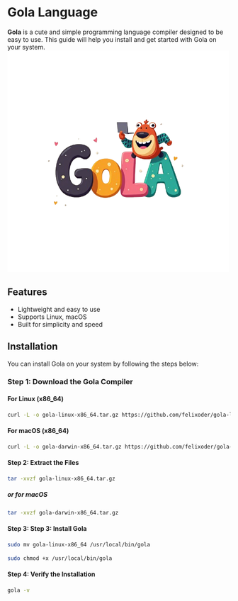 # Gola Language

**Gola** is a cute and simple programming language compiler designed to be easy to use. This guide will help you install and get started with Gola on your system.
![Gola Language](https://github.com/felixoder/gola-language/blob/main/assets/gola.png)

## Features
- Lightweight and easy to use
- Supports Linux, macOS
- Built for simplicity and speed

## Installation

You can install Gola on your system by following the steps below:

### Step 1: Download the Gola Compiler

#### For Linux (x86_64)
```bash
curl -L -o gola-linux-x86_64.tar.gz https://github.com/felixoder/gola-language/releases/download/v1.0.1/gola-linux-x86_64.tar.gz


```
#### For macOS (x86_64)

```bash
curl -L -o gola-darwin-x86_64.tar.gz https://github.com/felixoder/gola-language/releases/download/v1.0.1/gola-darwin-x86_64.tar.gz
```
#### Step 2: Extract the Files

```bash
tar -xvzf gola-linux-x86_64.tar.gz
```
##### or for macOS
```bash
tar -xvzf gola-darwin-x86_64.tar.gz
```

#### Step 3: Step 3: Install Gola

```bash
sudo mv gola-linux-x86_64 /usr/local/bin/gola
```
```bash
sudo chmod +x /usr/local/bin/gola
```

#### Step 4: Verify the Installation

```bash
gola -v
```

